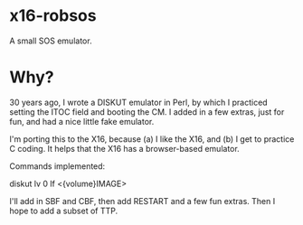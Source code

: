 # x16-robsos
A small SOS emulator.

# Why?
30 years ago, I wrote a DISKUT emulator in Perl, by which I practiced
setting the ITOC field and booting the CM. I added in a few extras,
just for fun, and had a nice little fake emulator.

I'm porting this to the X16, because (a) I like the X16, and (b) I get to
practice C coding.  It helps that the X16 has a browser-based emulator.

Commands implemented:

diskut
lv 0
lf <{volume}IMAGE>

I'll add in SBF and CBF, then add RESTART and a few fun extras.
Then I hope to add a subset of TTP.
